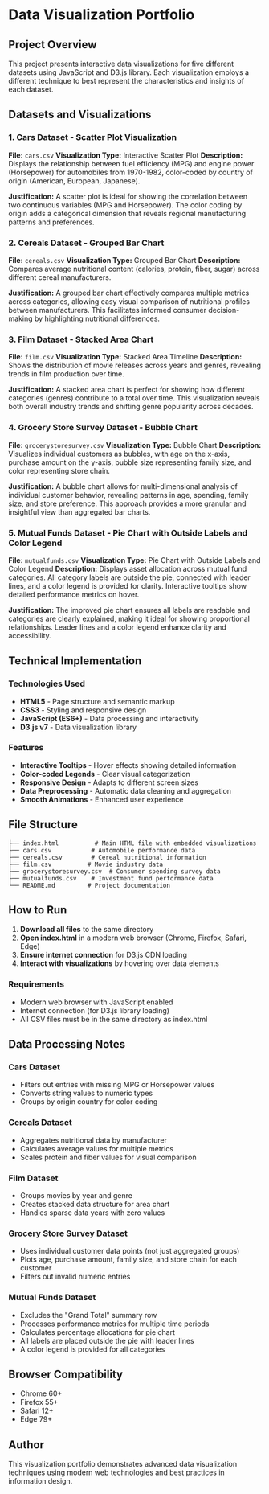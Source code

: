 # Data Visualization Portfolio

## Project Overview

This project presents interactive data visualizations for five different datasets using JavaScript and D3.js library. Each visualization employs a different technique to best represent the characteristics and insights of each dataset.

## Datasets and Visualizations

### 1. Cars Dataset - Scatter Plot Visualization
**File:** `cars.csv`
**Visualization Type:** Interactive Scatter Plot
**Description:** Displays the relationship between fuel efficiency (MPG) and engine power (Horsepower) for automobiles from 1970-1982, color-coded by country of origin (American, European, Japanese).

**Justification:** A scatter plot is ideal for showing the correlation between two continuous variables (MPG and Horsepower). The color coding by origin adds a categorical dimension that reveals regional manufacturing patterns and preferences.

### 2. Cereals Dataset - Grouped Bar Chart
**File:** `cereals.csv`
**Visualization Type:** Grouped Bar Chart
**Description:** Compares average nutritional content (calories, protein, fiber, sugar) across different cereal manufacturers.

**Justification:** A grouped bar chart effectively compares multiple metrics across categories, allowing easy visual comparison of nutritional profiles between manufacturers. This facilitates informed consumer decision-making by highlighting nutritional differences.

### 3. Film Dataset - Stacked Area Chart
**File:** `film.csv`
**Visualization Type:** Stacked Area Timeline
**Description:** Shows the distribution of movie releases across years and genres, revealing trends in film production over time.

**Justification:** A stacked area chart is perfect for showing how different categories (genres) contribute to a total over time. This visualization reveals both overall industry trends and shifting genre popularity across decades.

### 4. Grocery Store Survey Dataset - Bubble Chart
**File:** `grocerystoresurvey.csv`
**Visualization Type:** Bubble Chart
**Description:** Visualizes individual customers as bubbles, with age on the x-axis, purchase amount on the y-axis, bubble size representing family size, and color representing store chain.

**Justification:** A bubble chart allows for multi-dimensional analysis of individual customer behavior, revealing patterns in age, spending, family size, and store preference. This approach provides a more granular and insightful view than aggregated bar charts.

### 5. Mutual Funds Dataset - Pie Chart with Outside Labels and Color Legend
**File:** `mutualfunds.csv`
**Visualization Type:** Pie Chart with Outside Labels and Color Legend
**Description:** Displays asset allocation across mutual fund categories. All category labels are outside the pie, connected with leader lines, and a color legend is provided for clarity. Interactive tooltips show detailed performance metrics on hover.

**Justification:** The improved pie chart ensures all labels are readable and categories are clearly explained, making it ideal for showing proportional relationships. Leader lines and a color legend enhance clarity and accessibility.

## Technical Implementation

### Technologies Used
- **HTML5** - Page structure and semantic markup
- **CSS3** - Styling and responsive design
- **JavaScript (ES6+)** - Data processing and interactivity
- **D3.js v7** - Data visualization library

### Features
- **Interactive Tooltips** - Hover effects showing detailed information
- **Color-coded Legends** - Clear visual categorization
- **Responsive Design** - Adapts to different screen sizes
- **Data Preprocessing** - Automatic data cleaning and aggregation
- **Smooth Animations** - Enhanced user experience

## File Structure
```
├── index.html          # Main HTML file with embedded visualizations
├── cars.csv           # Automobile performance data
├── cereals.csv        # Cereal nutritional information
├── film.csv          # Movie industry data
├── grocerystoresurvey.csv  # Consumer spending survey data
├── mutualfunds.csv    # Investment fund performance data
└── README.md         # Project documentation
```

## How to Run

1. **Download all files** to the same directory
2. **Open index.html** in a modern web browser (Chrome, Firefox, Safari, Edge)
3. **Ensure internet connection** for D3.js CDN loading
4. **Interact with visualizations** by hovering over data elements

### Requirements
- Modern web browser with JavaScript enabled
- Internet connection (for D3.js library loading)
- All CSV files must be in the same directory as index.html

## Data Processing Notes

### Cars Dataset
- Filters out entries with missing MPG or Horsepower values
- Converts string values to numeric types
- Groups by origin country for color coding

### Cereals Dataset
- Aggregates nutritional data by manufacturer
- Calculates average values for multiple metrics
- Scales protein and fiber values for visual comparison

### Film Dataset
- Groups movies by year and genre
- Creates stacked data structure for area chart
- Handles sparse data years with zero values

### Grocery Store Survey Dataset
- Uses individual customer data points (not just aggregated groups)
- Plots age, purchase amount, family size, and store chain for each customer
- Filters out invalid numeric entries

### Mutual Funds Dataset
- Excludes the "Grand Total" summary row
- Processes performance metrics for multiple time periods
- Calculates percentage allocations for pie chart
- All labels are placed outside the pie with leader lines
- A color legend is provided for all categories

## Browser Compatibility
- Chrome 60+
- Firefox 55+
- Safari 12+
- Edge 79+

## Author
This visualization portfolio demonstrates advanced data visualization techniques using modern web technologies and best practices in information design. 